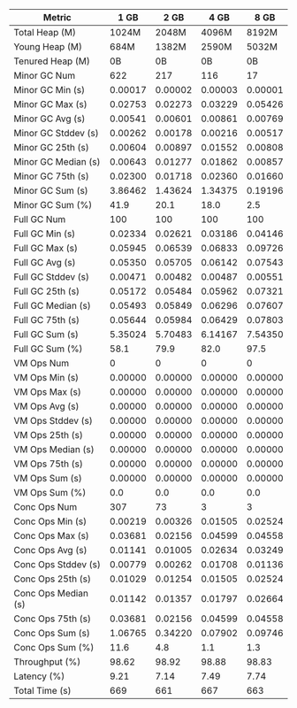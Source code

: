 | Metric | 1 GB | 2 GB | 4 GB | 8 GB |
|------|----|----|----|----|
| Total Heap (M) | 1024M | 2048M | 4096M | 8192M |
| Young Heap (M) | 684M | 1382M | 2590M | 5032M |
| Tenured Heap (M) | 0B | 0B | 0B | 0B |
| Minor GC Num | 622 | 217 | 116 | 17 |
| Minor GC Min (s) | 0.00017 | 0.00002 | 0.00003 | 0.00001 |
| Minor GC Max (s) | 0.02753 | 0.02273 | 0.03229 | 0.05426 |
| Minor GC Avg (s) | 0.00541 | 0.00601 | 0.00861 | 0.00769 |
| Minor GC Stddev (s) | 0.00262 | 0.00178 | 0.00216 | 0.00517 |
| Minor GC 25th (s) | 0.00604 | 0.00897 | 0.01552 | 0.00808 |
| Minor GC Median (s) | 0.00643 | 0.01277 | 0.01862 | 0.00857 |
| Minor GC 75th (s) | 0.02300 | 0.01718 | 0.02360 | 0.01660 |
| Minor GC Sum (s) | 3.86462 | 1.43624 | 1.34375 | 0.19196 |
| Minor GC Sum (%) | 41.9 | 20.1 | 18.0 | 2.5 |
| Full GC Num | 100 | 100 | 100 | 100 |
| Full GC Min (s) | 0.02334 | 0.02621 | 0.03186 | 0.04146 |
| Full GC Max (s) | 0.05945 | 0.06539 | 0.06833 | 0.09726 |
| Full GC Avg (s) | 0.05350 | 0.05705 | 0.06142 | 0.07543 |
| Full GC Stddev (s) | 0.00471 | 0.00482 | 0.00487 | 0.00551 |
| Full GC 25th (s) | 0.05172 | 0.05484 | 0.05962 | 0.07321 |
| Full GC Median (s) | 0.05493 | 0.05849 | 0.06296 | 0.07607 |
| Full GC 75th (s) | 0.05644 | 0.05984 | 0.06429 | 0.07803 |
| Full GC Sum (s) | 5.35024 | 5.70483 | 6.14167 | 7.54350 |
| Full GC Sum (%) | 58.1 | 79.9 | 82.0 | 97.5 |
| VM Ops Num | 0 | 0 | 0 | 0 |
| VM Ops Min (s) | 0.00000 | 0.00000 | 0.00000 | 0.00000 |
| VM Ops Max (s) | 0.00000 | 0.00000 | 0.00000 | 0.00000 |
| VM Ops Avg (s) | 0.00000 | 0.00000 | 0.00000 | 0.00000 |
| VM Ops Stddev (s) | 0.00000 | 0.00000 | 0.00000 | 0.00000 |
| VM Ops 25th (s) | 0.00000 | 0.00000 | 0.00000 | 0.00000 |
| VM Ops Median (s) | 0.00000 | 0.00000 | 0.00000 | 0.00000 |
| VM Ops 75th (s) | 0.00000 | 0.00000 | 0.00000 | 0.00000 |
| VM Ops Sum (s) | 0.00000 | 0.00000 | 0.00000 | 0.00000 |
| VM Ops Sum (%) | 0.0 | 0.0 | 0.0 | 0.0 |
| Conc Ops Num | 307 | 73 | 3 | 3 |
| Conc Ops Min (s) | 0.00219 | 0.00326 | 0.01505 | 0.02524 |
| Conc Ops Max (s) | 0.03681 | 0.02156 | 0.04599 | 0.04558 |
| Conc Ops Avg (s) | 0.01141 | 0.01005 | 0.02634 | 0.03249 |
| Conc Ops Stddev (s) | 0.00779 | 0.00262 | 0.01708 | 0.01136 |
| Conc Ops 25th (s) | 0.01029 | 0.01254 | 0.01505 | 0.02524 |
| Conc Ops Median (s) | 0.01142 | 0.01357 | 0.01797 | 0.02664 |
| Conc Ops 75th (s) | 0.03681 | 0.02156 | 0.04599 | 0.04558 |
| Conc Ops Sum (s) | 1.06765 | 0.34220 | 0.07902 | 0.09746 |
| Conc Ops Sum (%) | 11.6 | 4.8 | 1.1 | 1.3 |
| Throughput (%) | 98.62 | 98.92 | 98.88 | 98.83 |
| Latency (%) | 9.21 | 7.14 | 7.49 | 7.74 |
| Total Time (s) | 669 | 661 | 667 | 663 |
